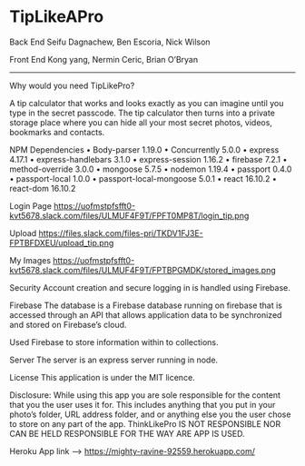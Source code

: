 # TipLikeAPro
Back End
Seifu Dagnachew, Ben Escoria, Nick Wilson

Front End
Kong yang, Nermin Ceric, Brian O’Bryan
 
 
 
 
________________________________________
Why would you need TipLikePro?

A tip calculator that works and looks exactly as you can imagine until you type in the secret passcode. The tip calculator then turns into a private storage place where you can hide all your most secret photos, videos, bookmarks and contacts.


NPM Dependencies
•	Body-parser 1.19.0
•	Concurrently 5.0.0
•	express 4.17.1
•	express-handlebars 3.1.0
•	express-session 1.16.2
•	firebase 7.2.1
•	method-override 3.0.0
•	mongoose 5.7.5
•	nodemon 1.19.4
•	passport 0.4.0
•	passport-local 1.0.0
•	passport-local-mongoose 5.0.1
•	react 16.10.2
•	react-dom 16.10.2


Login Page
 https://uofmstpfsfft0-kvt5678.slack.com/files/ULMUF4F9T/FPFT0MP8T/login_tip.png

Upload
https://files.slack.com/files-pri/TKDV1FJ3E-FPTBFDXEU/upload_tip.png

My Images
 https://uofmstpfsfft0-kvt5678.slack.com/files/ULMUF4F9T/FPTBPGMDK/stored_images.png




Security
Account creation and secure logging in is handled using Firebase.

Firebase
The database is a Firebase database running on firebase that is accessed through an API that allows application data to be synchronized and stored on Firebase’s cloud.

Used Firebase to store information within to collections.

Server
The server is an express server running in node.

License
This application is under the MIT licence.

Disclosure:
While using this app you are sole responsible for the content that you the user uses it for. This includes anything that you put in your photo’s folder, URL address folder, and or anything else you the user chose to store on any part of the app. 
ThinkLikePro IS NOT RESPONSIBLE NOR CAN BE HELD RESPONSIBLE FOR THE WAY ARE APP IS USED.

Heroku App link --> https://mighty-ravine-92559.herokuapp.com/

